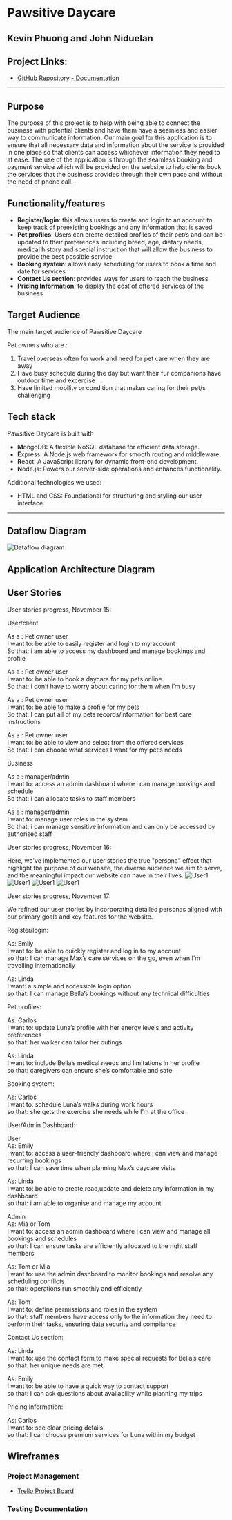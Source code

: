# Pawsitive Daycare 

## Kevin Phuong and John Niduelan

## Project Links: 
- [GitHub Repository - Documentation](https://github.com/pawsitive-daycare/Part-A-Documentation)

---

## Purpose

The purpose of this project is to help with being able to connect the business with potential clients and have them have a seamless and easier way to communicate information. Our main goal for this application is to ensure that all necessary data and information about the service is provided in one place so that clients can access whichever information they need to at ease. The use of the application is through the seamless booking and payment service which will be provided on the website to help clients book the services that the business provides through their own pace and without the need of phone call. 


## Functionality/features

- **Register/login**: this allows users to create and login to an account to keep track of preexisting bookings and any information that is saved
- **Pet profiles**: Users can create detailed profiles of their pet/s and can be updated to their preferences including breed, age, dietary needs, medical history and special instruction that will allow the business to provide the best possible service
- **Booking system**: allows easy scheduling for users to book a time and date for services
- **Contact Us section**: provides ways for users to reach the business
- **Pricing Information**: to display the cost of offered services of the business


## Target Audience

The main target audience of Pawsitive Daycare 

Pet owners who are :
1. Travel overseas often for work and need for pet care when they are away
2. Have busy schedule during the day but want their fur companions have outdoor time and excercise
3. Have limited mobility or condition that makes caring for their pet/s challenging


## Tech stack
Pawsitive Daycare is built with

 - **M**ongoDB: A flexible NoSQL database for efficient data storage.
 - **E**xpress: A Node.js web framework for smooth routing and middleware.
 - **R**eact: A JavaScript library for dynamic front-end development.
 - **N**ode.js: Powers our server-side operations and enhances functionality.

Additional technologies we used:

 - HTML and CSS: Foundational for structuring and styling our user interface.


---

## Dataflow Diagram

![Dataflow diagram](./docs/dataflow%20diagram.drawio.png)

## Application Architecture Diagram



## User Stories

User stories progress, November 15:

User/client

As a : Pet owner user  
I want to: be able to easily register and login to my account  
So that: i am able to access my dashboard and manage bookings and profile

As a : Pet owner user  
I want to: be able to book a daycare for my pets online  
So that: i don’t have to worry about caring for them when i’m busy  

As a : Pet owner user  
I want to: be able to make a profile for my pets  
So that: I can put all of my pets records/information for best care instructions  

As a : Pet owner user  
I want to: be able to view and select from the offered services  
So that: I can choose what services I want for my pet’s needs  

Business

As a : manager/admin  
I want to: access an admin dashboard where i can manage bookings and schedule  
So that: i can allocate tasks to staff members  

As a : manager/admin  
I want to: manage user roles in the system  
So that: i can manage sensitive information and can only be accessed by authorised staff  

User stories progress, November 16:

Here, we've implemented our user stories the true "persona" effect that highlight the purpose of our website, the diverse audience we aim to serve, and the meaningful impact our website can have in their lives.
![User1](./docs/User_stories/1.jpg) 
![User1](./docs/User_stories/2.jpg) 
![User1](./docs/User_stories/3.jpg) 
![User1](./docs/User_stories/4.jpg) 

User stories progress, November 17:

We refined our user stories by incorporating detailed personas aligned with our primary goals and key features for the website.

Register/login:

As: Emily    
I want to: be able to quickly register and log in to my account       
so that: I can manage Max’s care services on the go, even when I’m travelling internationally

As: Linda      
I want: a simple and accessible login option      
so that: I can manage Bella’s bookings without any technical difficulties


Pet profiles:

As: Carlos    
I want to: update Luna’s profile with her energy levels and activity preferences     
so that: her walker can tailor her outings

As:  Linda    
I want to: include Bella’s medical needs and limitations in her profile     
so that: caregivers can ensure she’s comfortable and safe

Booking system:

As: Carlos    
I want to: schedule Luna’s walks during work hours     
so that: she gets the exercise she needs while I’m at the office

User/Admin Dashboard:

User    
As: Emily    
i want to: access a user-friendly dashboard where i can view and manage recurring bookings     
so that: I can save time when planning Max’s daycare visits

As: Linda    
I want to: be able to create,read,update and delete any information in my dashboard    
so that: i am able to organise and manage my account 

Admin    
As: Mia or Tom      
I want to: access an admin dashboard where I can view and manage all bookings and schedules    
so that: I can ensure tasks are efficiently allocated to the right staff members

As: Tom or Mia     
I want to: use the admin dashboard to monitor bookings and resolve any scheduling conflicts   
so that: operations run smoothly and efficiently

As: Tom      
I want to: define permissions and roles in the system     
so that: staff members have access only to the information they need to perform their tasks, ensuring data security and compliance

Contact Us section:

As: Linda      
I want to: use the contact form to make special requests for Bella’s care     
so that: her unique needs are met

As: Emily      
I want to: be able to have a quick way to contact support     
so that: I can ask questions about availability while planning my trips

Pricing Information:

As: Carlos     
I want to: see clear pricing details    
so that: I can choose premium services for Luna within my budget


## Wireframes



### Project Management
- [Trello Project Board](https://trello.com/invite/b/673454d54f89a5229f48eeaf/ATTI6efffa00ea68d2fa3d7c7d2a3b0c95f3AB78F6DB/fullstack-app)



### Testing Documentation


